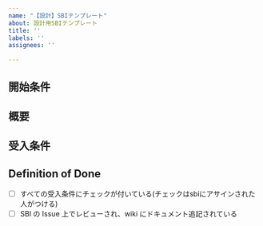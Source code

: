 ```yaml
---
name: "【設計】SBIテンプレート"
about: 設計用SBIテンプレート
title: ''
labels: ''
assignees: ''

---
```


## 開始条件
<!-- 開始できる条件 -->
<!-- 依存しているSBIのリンクを貼る -->
<!-- ないなら「なし」 -->

## 概要
<!-- 何をすればいいのかを書く -->

## 受入条件
<!-- どういう状態になっていればいいかを書く -->
<!-- 例: ボタンAを押すとBが表示される -->

<!-- issueをCloseできる条件を書く -->
## Definition of Done
- [ ] すべての受入条件にチェックが付いている(チェックはsbiにアサインされた人がつける)
- [ ] SBI の Issue 上でレビューされ、wiki にドキュメント追記されている
